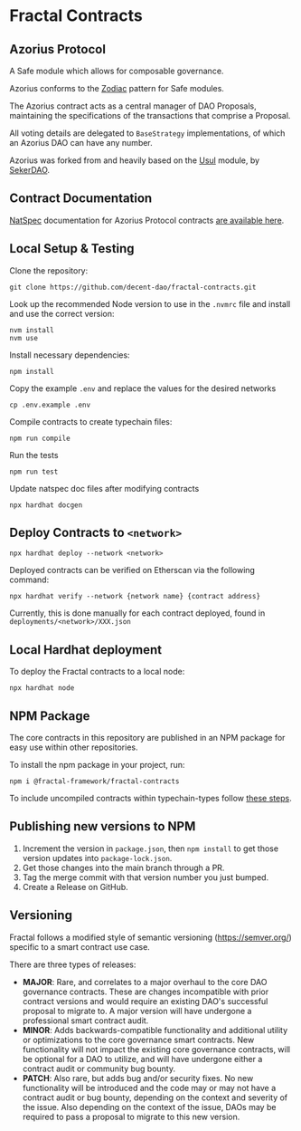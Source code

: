 # Fractal Contracts

## Azorius Protocol

A Safe module which allows for composable governance.

Azorius conforms to the [Zodiac](https://github.com/gnosis/zodiac) pattern for Safe modules.

The Azorius contract acts as a central manager of DAO Proposals, maintaining the specifications of the transactions that comprise a Proposal.

All voting details are delegated to `BaseStrategy` implementations, of which an Azorius DAO can have any number.

Azorius was forked from and heavily based on the [Usul](https://github.com/SekerDAO/Usul) module, by [SekerDAO](https://github.com/SekerDAO).

## Contract Documentation

[NatSpec](https://docs.soliditylang.org/en/v0.8.17/natspec-format.html) documentation for Azorius Protocol contracts [are available here](./docs).

## Local Setup & Testing

Clone the repository:

```shell
git clone https://github.com/decent-dao/fractal-contracts.git
```

Look up the recommended Node version to use in the `.nvmrc` file and install and use the correct version:

```shell
nvm install
nvm use
```

Install necessary dependencies:

```shell
npm install
```

Copy the example `.env` and replace the values for the desired networks

```shell
cp .env.example .env
```

Compile contracts to create typechain files:

```shell
npm run compile
```

Run the tests

```shell
npm run test
```

Update natspec doc files after modifying contracts

```shell
npx hardhat docgen
```

## Deploy Contracts to `<network>`

```shell
npx hardhat deploy --network <network>
```

Deployed contracts can be verified on Etherscan via the following command:

```shell
npx hardhat verify --network {network name} {contract address}
```

Currently, this is done manually for each contract deployed, found in `deployments/<network>/XXX.json`

## Local Hardhat deployment

To deploy the Fractal contracts to a local node:

```shell
npx hardhat node
```

## NPM Package

The core contracts in this repository are published in an NPM package for easy use within other repositories.

To install the npm package in your project, run:

```shell
npm i @fractal-framework/fractal-contracts
```

To include uncompiled contracts within typechain-types follow [these steps](https://www.npmjs.com/package/hardhat-dependency-compiler).

## Publishing new versions to NPM

1. Increment the version in `package.json`, then `npm install` to get those version updates into `package-lock.json`.
1. Get those changes into the main branch through a PR.
1. Tag the merge commit with that version number you just bumped.
1. Create a Release on GitHub.

## Versioning

Fractal follows a modified style of semantic versioning (https://semver.org/) specific to a smart contract use case.

There are three types of releases:

- **MAJOR**: Rare, and correlates to a major overhaul to the core DAO governance contracts. These are changes incompatible with prior contract versions and would require an existing DAO's successful proposal to migrate to. A major version will have undergone a professional smart contract audit.
- **MINOR**: Adds backwards-compatible functionality and additional utility or optimizations to the core governance smart contracts. New functionality will not impact the existing core governance contracts, will be optional for a DAO to utilize, and will have undergone either a contract audit or community bug bounty.
- **PATCH**: Also rare, but adds bug and/or security fixes. No new functionality will be introduced and the code may or may not have a contract audit or bug bounty, depending on the context and severity of the issue. Also depending on the context of the issue, DAOs may be required to pass a proposal to migrate to this new version.
